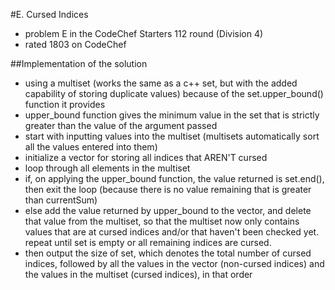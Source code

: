 #E. Cursed Indices

* problem E in the CodeChef Starters 112 round (Division 4)
* rated 1803 on CodeChef

##Implementation of the solution

* using a multiset (works the same as a c++ set, but with the added capability of storing duplicate values) because of the set.upper_bound() function it provides
* upper_bound function gives the minimum value in the set that is strictly greater than the value of the argument passed
* start with inputting values into the multiset (multisets automatically sort all the values entered into them)
* initialize a vector for storing all indices that AREN'T cursed
* loop through all elements in the multiset
* if, on applying the upper_bound function, the value returned is set.end(), then exit the loop (because there is no value remaining that is greater than currentSum)
* else add the value returned by upper_bound to the vector, and delete that value from the multiset, so that the multiset now only contains values that are at cursed indices and/or that haven't been checked yet. repeat until set is empty or all remaining indices are cursed.
* then output the size of set, which denotes the total number of cursed indices, followed by all the values in the vector (non-cursed indices) and the values in the multiset (cursed indices), in that order